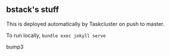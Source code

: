 bstack's stuff
--------------
This is deployed automatically by Taskcluster on push to master.

To run locally, `bundle exec jekyll serve`

bump3

